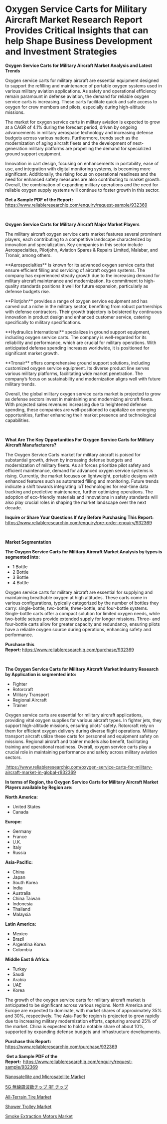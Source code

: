 <p><h1>Oxygen Service Carts for Military Aircraft Market Research Report Provides Critical Insights that can help Shape Business Development and Investment Strategies</h1></p><p><strong>Oxygen Service Carts for Military Aircraft Market Analysis and Latest Trends</strong></p>
<p><p>Oxygen service carts for military aircraft are essential equipment designed to support the refilling and maintenance of portable oxygen systems used in various military aviation applications. As safety and operational efficiency remain paramount in defense aviation, the demand for reliable oxygen service carts is increasing. These carts facilitate quick and safe access to oxygen for crew members and pilots, especially during high-altitude missions.</p><p>The market for oxygen service carts in military aviation is expected to grow at a CAGR of 4.1% during the forecast period, driven by ongoing advancements in military aerospace technology and increasing defense budgets across various nations. Furthermore, trends such as the modernization of aging aircraft fleets and the development of next-generation military platforms are propelling the demand for specialized ground support equipment. </p><p>Innovation in cart design, focusing on enhancements in portability, ease of use, and integration with digital monitoring systems, is becoming more significant. Additionally, the rising focus on operational readiness and the need for enhanced safety measures are also contributing to market growth. Overall, the combination of expanding military operations and the need for reliable oxygen supply systems will continue to foster growth in this sector.</p></p>
<p><strong>Get a Sample PDF of the Report:&nbsp;</strong> <a href="https://www.reliableresearchiq.com/enquiry/request-sample/932369">https://www.reliableresearchiq.com/enquiry/request-sample/932369</a></p>
<p>&nbsp;</p>
<p><strong>Oxygen Service Carts for Military Aircraft Major Market Players</strong></p>
<p><p>The military aircraft oxygen service carts market features several prominent players, each contributing to a competitive landscape characterized by innovation and specialization. Key companies in this sector include Aerospecialties, Pilotjohn, Aviation Spares & Repairs Limited, Malabar, and Tronair, among others.</p><p>**Aerospecialties** is known for its advanced oxygen service carts that ensure efficient filling and servicing of aircraft oxygen systems. The company has experienced steady growth due to the increasing demand for military aircraft maintenance and modernization. Its commitment to high-quality standards positions it well for future expansion, particularly as defense budgets rise.</p><p>**Pilotjohn** provides a range of oxygen service equipment and has carved out a niche in the military sector, benefiting from robust partnerships with defense contractors. Their growth trajectory is bolstered by continuous innovation in product design and enhanced customer service, catering specifically to military specifications.</p><p>**Hydraulics International** specializes in ground support equipment, including oxygen service carts. The company is well-regarded for its reliability and performance, which are crucial for military operations. With anticipated defense spending increases worldwide, it is positioned for significant market growth.</p><p>**Tronair** offers comprehensive ground support solutions, including customized oxygen service equipment. Its diverse product line serves various military platforms, facilitating wide market penetration. The company’s focus on sustainability and modernization aligns well with future military trends.</p><p>Overall, the global military oxygen service carts market is projected to grow as defense sectors invest in maintaining and modernizing aircraft fleets. With projected sales revenues increasing due to heightened defense spending, these companies are well-positioned to capitalize on emerging opportunities, further enhancing their market presence and technological capabilities.</p></p>
<p>&nbsp;</p>
<p><strong>What Are The Key Opportunities For Oxygen Service Carts for Military Aircraft Manufacturers?</strong></p>
<p><p>The Oxygen Service Carts market for military aircraft is poised for substantial growth, driven by increasing defense budgets and modernization of military fleets. As air forces prioritize pilot safety and efficient maintenance, demand for advanced oxygen service systems is rising. Currently, the market focuses on lightweight, portable designs with enhanced features such as automated filling and monitoring. Future trends indicate a shift towards integrating IoT technologies for real-time data tracking and predictive maintenance, further optimizing operations. The adoption of eco-friendly materials and innovations in safety standards will also play crucial roles in shaping the market landscape over the next decade.</p></p>
<p><strong>Inquire or Share Your Questions If Any Before Purchasing This Report:</strong> <a href="https://www.reliableresearchiq.com/enquiry/pre-order-enquiry/932369">https://www.reliableresearchiq.com/enquiry/pre-order-enquiry/932369</a></p>
<p>&nbsp;</p>
<p><strong>Market Segmentation</strong></p>
<p><strong>The Oxygen Service Carts for Military Aircraft Market Analysis by types is segmented into:</strong></p>
<p><ul><li>1 Bottle</li><li>2 Bottle</li><li>3 Bottle</li><li>4 Bottle</li></ul></p>
<p><p>Oxygen service carts for military aircraft are essential for supplying and maintaining breathable oxygen at high altitudes. These carts come in various configurations, typically categorized by the number of bottles they carry: single-bottle, two-bottle, three-bottle, and four-bottle systems. Single-bottle carts offer a compact solution for limited oxygen needs, while two-bottle setups provide extended supply for longer missions. Three- and four-bottle carts allow for greater capacity and redundancy, ensuring pilots have a reliable oxygen source during operations, enhancing safety and performance.</p></p>
<p><strong>Purchase this Report:&nbsp;</strong><a href="https://www.reliableresearchiq.com/purchase/932369">https://www.reliableresearchiq.com/purchase/932369</a></p>
<p>&nbsp;</p>
<p><strong>The Oxygen Service Carts for Military Aircraft Market Industry Research by Application is segmented into:</strong></p>
<p><ul><li>Fighter</li><li>Rotorcraft</li><li>Military Transport</li><li>Regional Aircraft</li><li>Trainer</li></ul></p>
<p><p>Oxygen service carts are essential for military aircraft applications, providing vital oxygen supplies for various aircraft types. In fighter jets, they support high-altitude missions, ensuring pilots' safety. Rotorcraft rely on them for efficient oxygen delivery during diverse flight operations. Military transport aircraft utilize these carts for personnel and equipment safety on missions. Regional aircraft and trainer models also benefit, facilitating training and operational readiness. Overall, oxygen service carts play a crucial role in maintaining performance and safety across military aviation sectors.</p></p>
<p><a href="https://www.reliableresearchiq.com/oxygen-service-carts-for-military-aircraft-market-in-global-r932369">&nbsp;https://www.reliableresearchiq.com/oxygen-service-carts-for-military-aircraft-market-in-global-r932369</a></p>
<p><strong>In terms of Region, the Oxygen Service Carts for Military Aircraft Market Players available by Region are:</strong></p>
<p>
    <p> <strong> North America: </strong>
        <ul>
            <li>United States</li>
            <li>Canada</li>
        </ul>
        </p> 
    <p> <strong> Europe: </strong>
        <ul>
            <li>Germany</li>
            <li>France</li>
            <li>U.K.</li>
            <li>Italy</li>
            <li>Russia</li>
        </ul>
        </p> 
    <p> <strong> Asia-Pacific: </strong>
        <ul>
            <li>China</li>
            <li>Japan</li>
            <li>South Korea</li>
            <li>India</li>
            <li>Australia</li>
            <li>China Taiwan</li>
            <li>Indonesia</li>
            <li>Thailand</li>
            <li>Malaysia</li>
        </ul>
        </p> 
    <p> <strong> Latin America: </strong>
        <ul>
            <li>Mexico</li>
            <li>Brazil</li>
            <li>Argentina Korea</li>
            <li>Colombia</li>
        </ul>
        </p> 
    <p> <strong> Middle East & Africa: </strong>
        <ul>
            <li>Turkey</li>
            <li>Saudi</li>
            <li>Arabia</li>
            <li>UAE</li>
            <li>Korea</li>
        </ul>
    </p>
    </p>
<p><p>The growth of the oxygen service carts for military aircraft market is anticipated to be significant across various regions. North America and Europe are expected to dominate, with market shares of approximately 35% and 30%, respectively. The Asia-Pacific region is projected to grow rapidly due to increasing military modernization efforts, capturing around 25% of the market. China is expected to hold a notable share of about 10%, supported by expanding defense budgets and infrastructure developments.</p></p>
<p><strong>Purchase this Report: </strong><a href="https://www.reliableresearchiq.com/purchase/932369">https://www.reliableresearchiq.com/purchase/932369</a></p>
<p>&nbsp;<strong>Get a Sample PDF of the Report:&nbsp;&nbsp;</strong><a href="https://www.reliableresearchiq.com/enquiry/request-sample/932369">https://www.reliableresearchiq.com/enquiry/request-sample/932369</a></p>
<p><strong></strong></p>
<p><p><a href="https://www.linkedin.com/pulse/nanosatellite-microsatellite-market-research-report-forecast-tjwae?trackingId=JBG%2Bl0%2FyQWqwz0C5UwbD5Q%3D%3D">Nanosatellite and Microsatellite Market</a></p><p><a href="https://medium.com/@bulahhamill83/5g%E7%84%A1%E7%B7%9A%E5%91%A8%E6%B3%A2%E6%95%B0%E3%83%81%E3%83%83%E3%83%97rf%E3%83%81%E3%83%83%E3%83%97%E7%94%A3%E6%A5%AD%E4%BA%88%E6%B8%AC-%E5%B8%82%E5%A0%B4%E3%81%AE%E5%A4%89%E5%8C%96%E3%81%A8%E6%88%A6%E7%95%A5%E7%9A%84%E5%BF%85%E9%A0%88%E4%BA%8B%E9%A0%85-2024%E5%B9%B4-2031%E5%B9%B4-5d9a374a1ccb?postPublishedType=initial">5G 無線周波数チップ RF チップ</a></p><p><a href="https://issuu.com/reportprime-2/docs/all-terrain-tire-market-size-2030.p_4e788a6064a35a">All-Terrain Tire Market</a></p><p><a href="https://medium.com/@tobysalehat8/what-is-shower-trolley-market-dc9ce8097d6b">Shower Trolley Market</a></p><p><a href="https://medium.com/@tobysalehat8/the-smoke-extraction-motors-market-decisions-are-mostly-driven-by-resource-optimization-and-1b19ef6135ae">Smoke Extraction Motors Market</a></p></p>